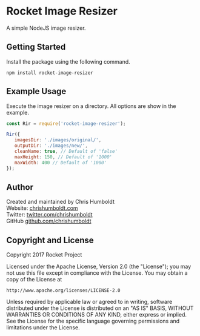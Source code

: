 # Rocket Image Resizer

A simple NodeJS image resizer.

## Getting Started
Install the package using the following command.

```
npm install rocket-image-resizer
```

## Example Usage
Execute the image resizer on a directory. All options are show in the example.

```javascript
const Rir = require('rocket-image-resizer');

Rir({
   imagesDir: './images/original/',
   outputDir: './images/new/',
   cleanName: true, // Default of 'false'
   maxHeight: 150, // Default of '1000'
   maxWidth: 400 // Default of '1000'
});
```

## Author
Created and maintained by Chris Humboldt<br>
Website: <a href="http://chrishumboldt.com/">chrishumboldt.com</a><br>
Twitter: <a href="https://twitter.com/chrishumboldt">twitter.com/chrishumboldt</a><br>
GitHub <a href="https://github.com/chrishumboldt">github.com/chrishumboldt</a><br>

## Copyright and License
Copyright 2017 Rocket Project

Licensed under the Apache License, Version 2.0 (the "License");
you may not use this file except in compliance with the License.
You may obtain a copy of the License at

    http://www.apache.org/licenses/LICENSE-2.0

Unless required by applicable law or agreed to in writing, software
distributed under the License is distributed on an "AS IS" BASIS,
WITHOUT WARRANTIES OR CONDITIONS OF ANY KIND, either express or implied.
See the License for the specific language governing permissions and
limitations under the License.
